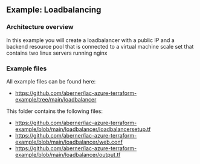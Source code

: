 ## Example: Loadbalancing

### Architecture overview

In this example you will create a loadbalancer with a public IP and a backend resource pool that is connected to a virtual machine scale set that contains two linux servers running nginx

### Example files

All example files can be found here:
- https://github.com/aberner/iac-azure-terraform-example/tree/main/loadbalancer

This folder contains the following files:
- https://github.com/aberner/iac-azure-terraform-example/blob/main/loadbalancer/loadbalancersetup.tf
- https://github.com/aberner/iac-azure-terraform-example/blob/main/loadbalancer/web.conf
- https://github.com/aberner/iac-azure-terraform-example/blob/main/loadbalancer/output.tf

